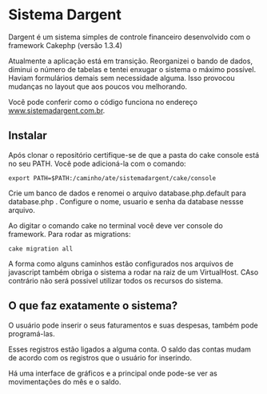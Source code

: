
Sistema Dargent
===============

Dargent é um sistema simples de controle financeiro desenvolvido com o framework Cakephp (versão 1.3.4)

Atualmente a aplicação está em transição. Reorganizei o bando de dados, diminui o número de tabelas e tentei enxugar o sistema o máximo possível. Haviam formulários demais sem necessidade alguma. Isso provocou mudanças no layout que aos poucos vou melhorando.

Você pode conferir como o código funciona no endereço www.sistemadargent.com.br.

Instalar
--------

Após clonar o repositório certifique-se de que a pasta do cake console está no seu PATH. Você pode adicioná-la com o comando:

    export PATH=$PATH:/caminho/ate/sistemadargent/cake/console

Crie um banco de dados e renomei o arquivo database.php.default para database.php . Configure o nome, usuario e senha da database nessse arquivo.

Ao digitar o comando cake no terminal você deve ver console do framework. Para rodar as migrations:

    cake migration all

A forma como alguns caminhos estão configurados nos arquivos de javascript também obriga o sistema a rodar na raiz de um VirtualHost. CAso contrário não será possivel utilizar todos os recursos do sistema.


O que faz exatamente o sistema?
-------------------------------

O usuário pode inserir o seus faturamentos e suas despesas, também pode programá-las.

Esses registros estão ligados a alguma conta. O saldo das contas mudam de acordo com os registros que o usuário for inserindo. 

Há uma interface de gráficos e a principal onde pode-se ver as movimentações do mês e o saldo.
